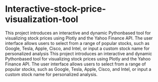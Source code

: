 # Interactive-stock-price-visualization-tool
This project introduces an interactive and dynamic Pythonbased tool for visualizing stock prices using Plotly and the Yahoo Finance API. The user interface allows users to select from a range of popular stocks, such as Google, Tesla, Apple, Cisco, and Intel, or input a custom stock name for personalized analysis
This project introduces an interactive and dynamic Pythonbased tool for visualizing stock prices using Plotly and the Yahoo Finance API. The user interface allows users to select from a range of popular stocks, such as Google, Tesla, Apple, Cisco, and Intel, or input a custom stock name for personalized analysis.
